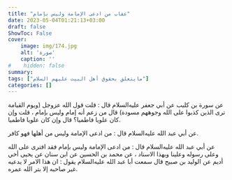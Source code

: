 ```yaml
---
title: "عقاب من ادعى الإمامة وليس بإمام"
date: 2023-05-04T01:21:13+03:00
draft: false
ShowToc: False
cover:
    image: img/174.jpg
    alt: 'صورة'
    caption: ''
#    hidden: false
summary: 
tags: ["مايتعلق بحقوق أهل البيت عليهم السلام"]
categories: []
---
```

عن سورة بن كليب عن أبي
جعفر عليه‌السلام قال : قلت قول الله عزوجل (ويوم القيامة ترى الذين
كذبوا على الله وجوههم مسودة) قال من زعم أنه إمام وليس بإمام ، قلت وإن كان علويا فاطميا؟ قال وإن كان علويا فاطميا.

عن أبي عبد الله
عليه‌السلام قال : من ادعى الإمامة وليس من أهلها فهو كافر.

عن أبي عبد الله عليه‌السلام
قال : من ادعى الإمامة وليس بإمام فقد افترى على الله وعلى رسوله وعلينا
وبهذا الاسناد ، عن محمد بن الحسين عن ابن سنان عن يحيى أخي
أديم عن الوليد بن صبيح قال سمعت أبا عبد الله عليه‌السلام يقول : ان هذا
الامر لا يدعيه غير صاحبه إلا بتر الله عمره.

